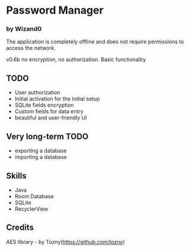 # Password Manager
### by Wizand0

The application is completely offline and does not require permissions to access the network.

v0.6b no encryption, no authorization. Basic functionality

## TODO
- User authorization
- Initial activation for the initial setup
- SQLite fields encryption
- Custom fields for data entry
- beautiful and user-friendly UI

## Very long-term TODO
- exporting a database
- importing a database

## Skills
- Java
- Room Database
- SQLite
- RecyclerView

## Credits
AES library - by Tozny(https://github.com/tozny)